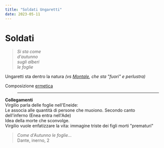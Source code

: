 ```yaml
---
title: "Soldati Ungaretti"
date: 2023-05-11
---
```


# Soldati

>_Si sta come_  
_d'autunno_  
_sugli alberi_  
>_le foglie_  

Ungaretti sta dentro la natura _(vs [Montale](/notes/Montale), che sta "fuori" e perlustra)_

Composizione [ermetica](/notes/ermetismo)
>----------------------------
**Collegamenti**  
Virgilio parla delle foglie nell'Eneide:  
Le associa alle quantità di persone che muoiono. Secondo canto dell'inferno (Enea entra nell'Ade)  
Idea della morte che sconvolge.  
Virgilio vuole enfatizzare la vita: immagine triste dei figli morti "prematuri"
>

>_Come d'Autunno le foglie..._  
>Dante, inerno, 2
